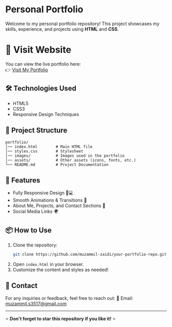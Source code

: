 # Personal Portfolio

Welcome to my personal portfolio repository! This project showcases my skills, experience, and projects using **HTML** and **CSS**.

# 🔗 Visit Website
You can view the live portfolio here:  
👉 [Visit My Portfolio](https://personal-portfolio-lmeo-git-main-muzammils-projects-a4702b41.vercel.app/)


## 🛠️ Technologies Used
- HTML5
- CSS3
- Responsive Design Techniques

## 📂 Project Structure
```
portfolio/
│── index.html        # Main HTML file
│── styles.css        # Stylesheet
│── images/           # Images used in the portfolio
│── assets/           # Other assets (icons, fonts, etc.)
└── README.md         # Project Documentation
```

## 🚀 Features
- Fully Responsive Design 📱💻
- Smooth Animations & Transitions 🎨
- About Me, Projects, and Contact Sections 📌
- Social Media Links 🌍

## 📦 How to Use
1. Clone the repository:
   ```bash
   git clone https://github.com/muzammil-zaidi/your-portfolio-repo.git
   ```
2. Open `index.html` in your browser.
3. Customize the content and styles as needed!

## 📩 Contact
For any inquiries or feedback, feel free to reach out:
📧 Email: [muzammil.s3517@gmail.com](mailto:muzammil.s3517@gmail.com)

---
⭐ **Don't forget to star this repository if you like it!** ⭐
